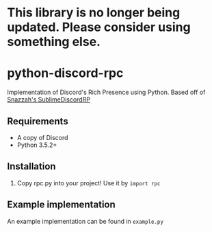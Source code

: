 # This library is no longer being updated. Please consider using something else.
# python-discord-rpc

Implementation of Discord's Rich Presence using Python. Based off of [Snazzah's SublimeDiscordRP](https://github.com/Snazzah/SublimeDiscordRP)

## Requirements
- A copy of Discord
- Python 3.5.2+

## Installation

1. Copy rpc.py into your project! Use it by `import rpc`

## Example implementation

An example implementation can be found in `example.py`
